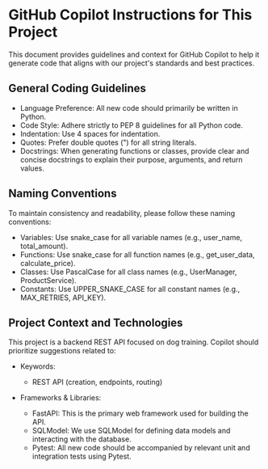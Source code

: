 # GitHub Copilot Instructions for This Project
This document provides guidelines and context for GitHub Copilot to help it generate code that aligns with our project's standards and best practices.

## General Coding Guidelines

 - Language Preference: All new code should primarily be written in Python.
 - Code Style: Adhere strictly to PEP 8 guidelines for all Python code.
 - Indentation: Use 4 spaces for indentation.
 - Quotes: Prefer double quotes (") for all string literals.
 - Docstrings: When generating functions or classes, provide clear and concise docstrings to explain their purpose, arguments, and return values.

## Naming Conventions
To maintain consistency and readability, please follow these naming conventions:

 - Variables: Use snake_case for all variable names (e.g., user_name, total_amount).
 - Functions: Use snake_case for all function names (e.g., get_user_data, calculate_price).
 - Classes: Use PascalCase for all class names (e.g., UserManager, ProductService).
 - Constants: Use UPPER_SNAKE_CASE for all constant names (e.g., MAX_RETRIES, API_KEY).

## Project Context and Technologies
This project is a backend REST API focused on dog training. Copilot should prioritize suggestions related to:

 - Keywords:
    - REST API (creation, endpoints, routing)

 - Frameworks & Libraries:
    - FastAPI: This is the primary web framework used for building the API.
    - SQLModel: We use SQLModel for defining data models and interacting with the database.
    - Pytest: All new code should be accompanied by relevant unit and integration tests using Pytest.
